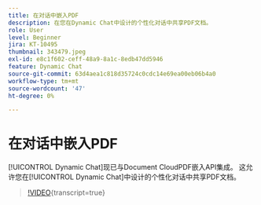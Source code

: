 ```yaml
---
title: 在对话中嵌入PDF
description: 在您在Dynamic Chat中设计的个性化对话中共享PDF文档。
role: User
level: Beginner
jira: KT-10495
thumbnail: 343479.jpeg
exl-id: e8c1f602-ceff-48a9-8a1c-8edb47dd5946
feature: Dynamic Chat
source-git-commit: 63d4aea1c818d35724c0cdc14e69ea00eb06b4a0
workflow-type: tm+mt
source-wordcount: '47'
ht-degree: 0%

---
```


# 在对话中嵌入PDF

[!UICONTROL Dynamic Chat]现已与Document CloudPDF嵌入API集成。 这允许您在[!UICONTROL Dynamic Chat]中设计的个性化对话中共享PDF文档。

>[!VIDEO](https://video.tv.adobe.com/v/343479/?quality=12&learn=on){transcript=true}
